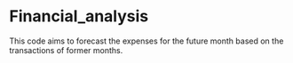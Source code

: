 # Financial_analysis
This code aims to forecast the expenses for the future month based on the transactions of former months.
